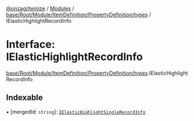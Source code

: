 [@onzag/itemize](../README.md) / [Modules](../modules.md) / [base/Root/Module/ItemDefinition/PropertyDefinition/types](../modules/base_Root_Module_ItemDefinition_PropertyDefinition_types.md) / IElasticHighlightRecordInfo

# Interface: IElasticHighlightRecordInfo

[base/Root/Module/ItemDefinition/PropertyDefinition/types](../modules/base_Root_Module_ItemDefinition_PropertyDefinition_types.md).IElasticHighlightRecordInfo

## Indexable

▪ [mergedId: `string`]: [`IElasticHighlightSingleRecordInfo`](base_Root_Module_ItemDefinition_PropertyDefinition_types.IElasticHighlightSingleRecordInfo.md)
